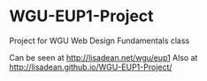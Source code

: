 # WGU-EUP1-Project
Project for WGU Web Design Fundamentals class

Can be seen at http://lisadean.net/wgu/eup1
Also at http://lisadean.github.io/WGU-EUP1-Project/
